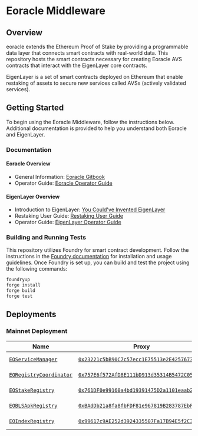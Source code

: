 # Eoracle Middleware

## Overview

eoracle extends the Ethereum Proof of Stake by providing a programmable data layer that connects smart contracts with real-world data.
This repository hosts the smart contracts necessary for creating Eoracle AVS contracts that interact with the EigenLayer core contracts.

EigenLayer is a set of smart contracts deployed on Ethereum that enable restaking of assets to secure new services called AVSs (actively validated services).

## Getting Started

To begin using the Eoracle Middleware, follow the instructions below. Additional documentation is provided to help you understand both Eoracle and EigenLayer.

### Documentation

#### Eoracle Overview
- General Information: [Eoracle Gitbook](https://eoracle.gitbook.io/eoracle)
- Operator Guide: [Eoracle Operator Guide](https://eoracle.gitbook.io/eoracle/eoracle-operator-guide)

#### EigenLayer Overview
- Introduction to EigenLayer: [You Could've Invented EigenLayer](https://www.blog.eigenlayer.xyz/ycie/)
- Restaking User Guide: [Restaking User Guide](https://docs.eigenlayer.xyz/restaking-guides/restaking-user-guide)
- Operator Guide: [EigenLayer Operator Guide](https://docs.eigenlayer.xyz/operator-guides/operator-introduction)

### Building and Running Tests

This repository utilizes Foundry for smart contract development. Follow the instructions in the [Foundry documentation](https://book.getfoundry.sh/) for installation and usage guidelines. Once Foundry is set up, you can build and test the project using the following commands:

```sh
foundryup
forge install
forge build
forge test
```

## Deployments

### Mainnet Deployment

| Name | Proxy | Implementation | Notes |
| -------- | -------- | -------- | -------- |
| [`EOServiceManager`](https://github.com/Eoracle/eoracle-middleware/blob/main/src/EOServiceManager.sol) | [`0x23221c5bB90C7c57ecc1E75513e2E4257673F0ef`](https://etherscan.io/address/0x23221c5bB90C7c57ecc1E75513e2E4257673F0ef) | [`0xbE94...6F51`](https://etherscan.io/address/0xbE945dc0635214465b6a75B01AC46d6662636F51) | Proxy: [`TUP@4.7.1`](https://github.com/OpenZeppelin/openzeppelin-contracts/blob/v4.7.1/contracts/proxy/transparent/TransparentUpgradeableProxy.sol) |
| [`EORegistryCoordinator`](https://github.com/Eoracle/eoracle-middleware/blob/main/src/EORegistryCoordinator.sol) | [`0x757E6f572AfD8E111bD913d35314B5472C051cA8`](https://etherscan.io/address/0x757E6f572AfD8E111bD913d35314B5472C051cA8) | [`0xe7a1...E9Ae`](https://etherscan.io/address/0xe7a11666e91b1a16cb8a560af5f58e35776fe9ae) | Proxy: [`TUP@4.7.1`](https://github.com/OpenZeppelin/openzeppelin-contracts/blob/v4.7.1/contracts/proxy/transparent/TransparentUpgradeableProxy.sol) |
| [`EOStakeRegistry`](https://github.com/Eoracle/eoracle-middleware/blob/main/src/EOStakeRegistry.sol) | [`0x761DF0e99160a4bd19391475D2a1101eaab20F24`](https://etherscan.io/address/0x761DF0e99160a4bd19391475D2a1101eaab20F24) | [`0xD9Cc...72B4`](https://etherscan.io/address/0xd9cc5aa46e012a6e0b3006ef8ff9fe6e69f072b4) | Proxy: [`TUP@4.7.1`](https://github.com/OpenZeppelin/openzeppelin-contracts/blob/v4.7.1/contracts/proxy/transparent/TransparentUpgradeableProxy.sol) |
| [`EOBLSApkRegistry`](https://github.com/Eoracle/eoracle-middleware/blob/main/src/EOBLSApkRegistry.sol) | [`0xBAdDb21a8fa8fbFDF81e967819B283787EbF84ec`](https://etherscan.io/address/0xBAdDb21a8fa8fbFDF81e967819B283787EbF84ec) | [`0xA41a...Fb7e`](https://etherscan.io/address/0xa41a4a572ac1c36b46d01998beb84460d8c7fb7e) | Proxy: [`TUP@4.7.1`](https://github.com/OpenZeppelin/openzeppelin-contracts/blob/v4.7.1/contracts/proxy/transparent/TransparentUpgradeableProxy.sol) |
| [`EOIndexRegistry`](https://github.com/Eoracle/eoracle-middleware/blob/main/src/EOIndexRegistry.sol) | [`0x99617c9AE252d3924335507Fa17B94E5f2C3582B`](https://etherscan.io/address/0x99617c9AE252d3924335507Fa17B94E5f2C3582B) | [`0x89Bd...Ee34`](https://etherscan.io/address/0x89bd32161f918b30f619d7c8bc6086bdf812ee34) | Proxy: [`TUP@4.7.1`](https://github.com/OpenZeppelin/openzeppelin-contracts/blob/v4.7.1/contracts/proxy/transparent/TransparentUpgradeableProxy.sol) |
